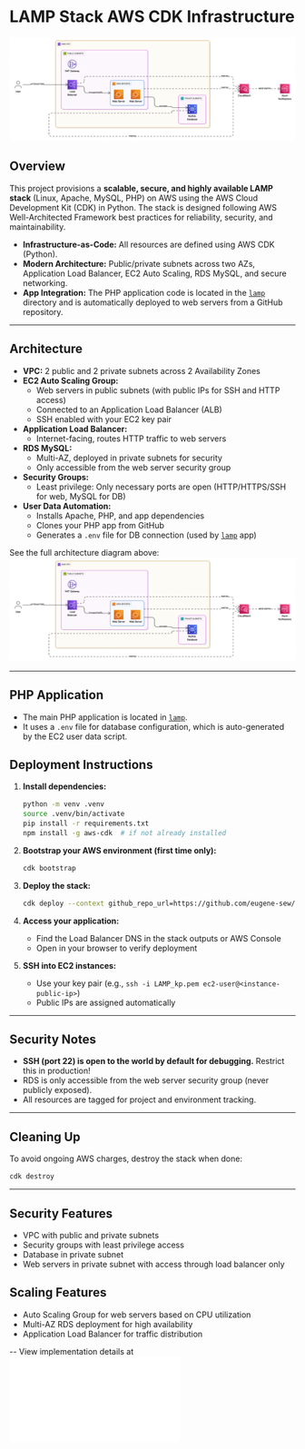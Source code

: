 # LAMP Stack AWS CDK Infrastructure

![Architecture Diagram](images/architecture.png)

## Overview

This project provisions a **scalable, secure, and highly available LAMP stack** (Linux, Apache, MySQL, PHP) on AWS using the AWS Cloud Development Kit (CDK) in Python. The stack is designed following AWS Well-Architected Framework best practices for reliability, security, and maintainability.

- **Infrastructure-as-Code:** All resources are defined using AWS CDK (Python).
- **Modern Architecture:** Public/private subnets across two AZs, Application Load Balancer, EC2 Auto Scaling, RDS MySQL, and secure networking.
- **App Integration:** The PHP application code is located in the [`lamp`](lamp) directory and is automatically deployed to web servers from a GitHub repository.

---

## Architecture

- **VPC:** 2 public and 2 private subnets across 2 Availability Zones
- **EC2 Auto Scaling Group:**
  - Web servers in public subnets (with public IPs for SSH and HTTP access)
  - Connected to an Application Load Balancer (ALB)
  - SSH enabled with your EC2 key pair
- **Application Load Balancer:**
  - Internet-facing, routes HTTP traffic to web servers
- **RDS MySQL:**
  - Multi-AZ, deployed in private subnets for security
  - Only accessible from the web server security group
- **Security Groups:**
  - Least privilege: Only necessary ports are open (HTTP/HTTPS/SSH for web, MySQL for DB)
- **User Data Automation:**
  - Installs Apache, PHP, and app dependencies
  - Clones your PHP app from GitHub
  - Generates a `.env` file for DB connection (used by [`lamp`](lamp) app)

See the full architecture diagram above: ![architecture.png](images/architecture.png)

---

## PHP Application

- The main PHP application is located in [`lamp`](lamp).
- It uses a `.env` file for database configuration, which is auto-generated by the EC2 user data script.

## Deployment Instructions

1. **Install dependencies:**

   ```bash
   python -m venv .venv
   source .venv/bin/activate
   pip install -r requirements.txt
   npm install -g aws-cdk  # if not already installed
   ```

2. **Bootstrap your AWS environment (first time only):**

   ```bash
   cdk bootstrap
   ```

3. **Deploy the stack:**

   ```bash
   cdk deploy --context github_repo_url=https://github.com/eugene-sew/gtp_lampstack_lab_app.git
   ```

4. **Access your application:**

   - Find the Load Balancer DNS in the stack outputs or AWS Console
   - Open in your browser to verify deployment

5. **SSH into EC2 instances:**
   - Use your key pair (e.g., `ssh -i LAMP_kp.pem ec2-user@<instance-public-ip>`)
   - Public IPs are assigned automatically

---

## Security Notes

- **SSH (port 22) is open to the world by default for debugging.** Restrict this in production!
- RDS is only accessible from the web server security group (never publicly exposed).
- All resources are tagged for project and environment tracking.

---

## Cleaning Up

To avoid ongoing AWS charges, destroy the stack when done:

```bash
cdk destroy
```

---


## Security Features

- VPC with public and private subnets
- Security groups with least privilege access
- Database in private subnet
- Web servers in private subnet with access through load balancer only

## Scaling Features

- Auto Scaling Group for web servers based on CPU utilization
- Multi-AZ RDS deployment for high availability
- Application Load Balancer for traffic distribution

-- View implementation details at ![LAMP_STACK_CDK_IMPLEMENTATION](LAMP_Stack_CDK_Implementation_Guide.md)
